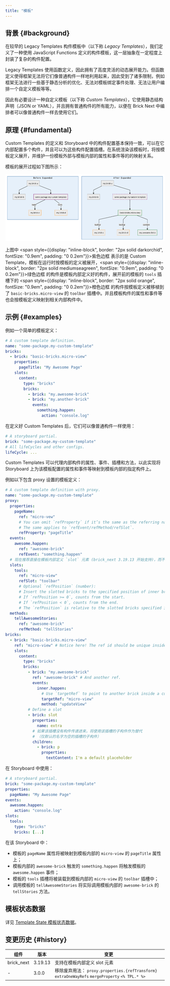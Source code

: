 ```yaml
---
title: "模板"
---
```


## 背景 {#background}

在较早的 Legacy Templates 构件模板中（以下称 _Legacy Templates_），我们定义了一种使用 JavaScript Functions 定义的构件模板，这一层抽象在一定程度上封装了复杂的构件配置。

Legacy Templates 使用函数定义，因此拥有了高度灵活的动态展开能力。但函数定义使得框架无法将它们像普通构件一样地利用起来，因此受到了诸多限制，例如框架无法进行一些基于静态分析的优化、无法对模板绑定事件处理、无法让用户编排一个自定义模板等等。

因此有必要设计一种自定义模板（以下称 _Custom Templates_），它使用静态结构声明（JSON or YAML），并且拥有普通构件的所有能力，以便在 Brick Next 中编排者可以像普通构件一样去使用它们。

## 原理 {#fundamental}

Custom Templates 的定义和 Storyboard 中的构件配置基本保持一致，可以在它内部配置多个构件，并且可以为这些构件配置插槽。在系统渲染该模板时，将按模板定义展开，并维护一份模板外部与模板内部的属性和事件等的的映射关系。

模板的展开过程如下图所示：

![Custom Templates Expanding Explained](/img/docs/custom-templates.png)

上图中 <span style={{display: "inline-block", border: "2px solid darkorchid", fontSize: "0.9em", padding: "0 0.2em"}}>紫色边框</span> 表示的是 Custom Template，模板在运行时按模板的定义被展开，<span style={{display: "inline-block", border: "2px solid mediumseagreen", fontSize: "0.9em", padding: "0 0.2em"}}>绿色边框</span> 的构件是模板内部定义好的构件，展开前的模板的 <code>tools</code> 插槽下的 <span style={{display: "inline-block", border: "2px solid orange", fontSize: "0.9em", padding: "0 0.2em"}}>橙色边框</span> 的构件按模板定义被移植到了 `basic-bricks.micro-view` 的 `toolbar` 插槽中。并且模板构件的属性和事件等也会按模板定义映射到相关内部构件中。

## 示例 {#examples}

例如一个简单的模板定义：

```yaml
# A custom template definition.
name: "some-package.my-custom-template"
bricks:
  - brick: "basic-bricks.micro-view"
    properties:
      pageTitle: "My Awesome Page"
    slots:
      content:
        type: "bricks"
        bricks:
          - brick: "my.awesome-brick"
          - brick: "my.another-brick"
            events:
              something.happen:
                action: "console.log"
```

在定义好 Custom Templates 后，它们可以像普通构件一样使用：

```yaml
# A storyboard partial.
brick: "some-package.my-custom-template"
# All lifeCycles and other configs.
lifeCycle: ...
```

Custom Templates 可以代理内部构件的属性、事件、插槽和方法，以此实现将 Storyboard 上为该模板配置的属性和事件等映射到模板内部的指定构件上。

例如以下包含 proxy 设置的模板定义：

```yaml
# A custom template definition with proxy.
name: "some-package.my-custom-template"
proxy:
  properties:
    pageName:
      ref: "micro-vew"
      # You can omit `refProperty` if it’s the same as the referring name.
      # The same applies to `refEvent/refMethod/refSlot`.
      refProperty: "pageTitle"
  events:
    awesome.happen:
      ref: "awesome-brick"
      refEvent: "something.happen"
  # 现在推荐直接在模板内部定义 `slot` 元素 (brick_next 3.19.13 开始支持)，而不是设置 `proxy.slots`
  slots:
    tools:
      ref: "micro-view"
      refSlot: "toolbar"
      # Optional `refPosition` (number):
      # Insert the slotted bricks to the specified position of inner brick slot.
      # If `refPosition >= 0`, counts from the start.
      # If `refPosition < 0`, counts from the end.
      # The `refPosition` is relative to the slotted bricks specified in template definition.
  methods:
    tellAwesomeStories:
      ref: "awesome-brick"
      refMethod: "tellStories"
bricks:
  - brick: "basic-bricks.micro-view"
    ref: "micro-view" # Notice here! The ref id should be unique inside a custom template.
    slots:
      content:
        type: "bricks"
        bricks:
          - brick: "my.awesome-brick"
            ref: "awesome-brick" # And another ref.
            events:
              inner.happen:
                # Use `targetRef` to point to another brick inside a custom template.
                targetRef: "micro-view"
                method: "updateView"
          # Define a slot
          - brick: slot
            properties:
              name: extra
            # 如果该插槽没有构件传递进来，将使用该插槽的子构件作为替代
            # （仅默认的名字为空的插槽的子构件）
            children:
              - brick: p
                properties:
                  textContent: I'm a default placeholder
```

在 Storyboard 中使用：

```yaml
# A storyboard partial.
brick: "some-package.my-custom-template"
properties:
  pageName: "My Awesome Page"
events:
  awesome.happen:
    action: "console.log"
slots:
  tools:
    type: "bricks"
    bricks: [...]
```

在该 Storyboard 中：

- 模板的 `pageName` 属性将被映射到模板内部的 `micro-view` 的 `pageTitle` 属性上；
- 模板内部的 `awesome-brick` 触发的 `something.happen` 将触发模板的 `awesome.happen` 事件；
- 模板的 `tools` 插槽将被装载到模板内部的 `micro-view` 的 `toolbar` 插槽中；
- 调用模板的 `tellAwesomeStories` 将实际调用模板内部的 `awesome-brick` 的 `tellStories` 方法。

## 模板状态数据

详见 [Template State 模板状态数据]。

## 变更历史 {#history}

| 组件       | 版本    | 变更                                                                                             |
| ---------- | ------- | ------------------------------------------------------------------------------------------------ |
| brick_next | 3.19.13 | 支持在模板内部定义 slot 元素                                                                     |
| -          | 3.0.0   | 移除废弃用法： `proxy.properties.{refTransform}` `extraOneWayRefs` `mergeProperty` `<% TPL.* %>` |

[context 上下文]: context.md
[template state 模板状态数据]: template-state.md
